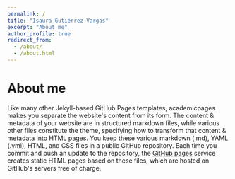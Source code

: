 ```yaml
---
permalink: /
title: "Isaura Gutiérrez Vargas"
excerpt: "About me"
author_profile: true
redirect_from: 
  - /about/
  - /about.html
---
```

About me 
======
Like many other Jekyll-based GitHub Pages templates, academicpages makes you separate the website's content from its form. The content & metadata of your website are in structured markdown files, while various other files constitute the theme, specifying how to transform that content & metadata into HTML pages. You keep these various markdown (.md), YAML (.yml), HTML, and CSS files in a public GitHub repository. Each time you commit and push an update to the repository, the [GitHub pages](https://pages.github.com/) service creates static HTML pages based on these files, which are hosted on GitHub's servers free of charge.
